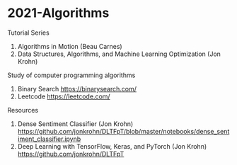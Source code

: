 # 2021-Algorithms

Tutorial Series
1. Algorithms in Motion (Beau Carnes)
2. Data Structures, Algorithms, and Machine Learning Optimization (Jon Krohn)


Study of computer programming algorithms

1) Binary Search https://binarysearch.com/
2) Leetcode https://leetcode.com/


Resources 

1)  Dense Sentiment Classifier (Jon Krohn) https://github.com/jonkrohn/DLTFpT/blob/master/notebooks/dense_sentiment_classifier.ipynb
2) Deep Learning with TensorFlow, Keras, and PyTorch (Jon Krohn) https://github.com/jonkrohn/DLTFpT
